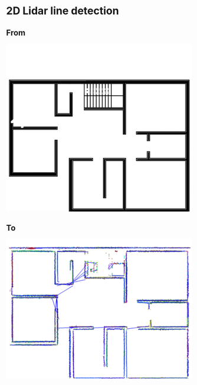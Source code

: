 # 2D Lidar line detection
## From
![alt text](https://github.com/stepan9773/2D_Lidar_line_detection/blob/master/map/1.png?raw=true)
## To
![alt text](https://github.com/stepan9773/2D_Lidar_line_detection/blob/master/expo/%D0%97%D0%BD%D1%96%D0%BC%D0%BE%D0%BA%20%D0%B5%D0%BA%D1%80%D0%B0%D0%BD%D0%B0%202021-11-24%20135935.png?raw=true)

